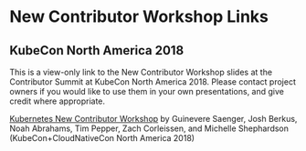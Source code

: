 # New Contributor Workshop Links

## KubeCon North America 2018

This is a view-only link to the New Contributor Workshop slides at the Contributor Summit at KubeCon North America 2018. Please contact project owners if you would like to use them in your own presentations, and give credit where appropriate.

[Kubernetes New Contributor Workshop](https://docs.google.com/presentation/d/1cgEw0t8oeokaN44piqmEemul2gQBqZX5wvj6NncqPFI/edit?usp=sharing) by Guinevere Saenger, Josh Berkus, Noah Abrahams, Tim Pepper, Zach Corleissen, and Michelle Shephardson (KubeCon+CloudNativeCon North America 2018)

